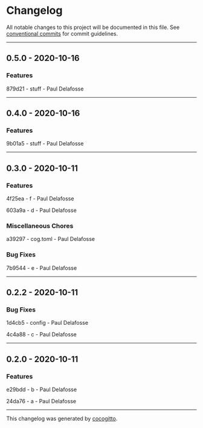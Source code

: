# Changelog
All notable changes to this project will be documented in this file. See [conventional commits](https://www.conventionalcommits.org/) for commit guidelines.

- - -
## 0.5.0 - 2020-10-16


### Features

879d21 - stuff - Paul Delafosse


- - -
## 0.4.0 - 2020-10-16


### Features

9b01a5 - stuff - Paul Delafosse


- - -
## 0.3.0 - 2020-10-11


### Features

4f25ea - f - Paul Delafosse

603a9a - d - Paul Delafosse


### Miscellaneous Chores

a39297 - cog.toml - Paul Delafosse


### Bug Fixes

7b9544 - e - Paul Delafosse


- - -
## 0.2.2 - 2020-10-11


### Bug Fixes

1d4cb5 - config - Paul Delafosse

4c4a88 - c - Paul Delafosse


- - -
## 0.2.0 - 2020-10-11


### Features

e29bdd - b - Paul Delafosse

24da76 - a - Paul Delafosse


- - -

This changelog was generated by [cocogitto](https://github.com/oknozor/cocogitto).